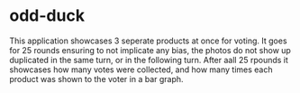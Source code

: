# odd-duck


This application showcases 3 seperate products at once for voting.  It goes for 25 rounds ensuring to not implicate any bias, the photos do not show up duplicated in the same turn, or in the following turn.  After aall 25 rpounds it showcases how many votes were collected, and how many times each product was shown to the voter in a bar graph.